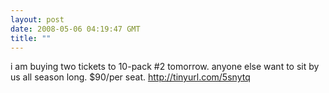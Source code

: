```yaml
---
layout: post
date: 2008-05-06 04:19:47 GMT
title: ""
---
```

i am buying two tickets to 10-pack #2 tomorrow. anyone else want to sit by us all season long. $90/per seat. http://tinyurl.com/5snytq